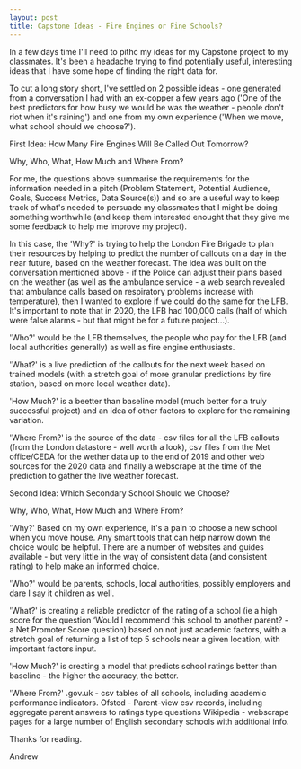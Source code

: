 ```yaml
---
layout: post
title: Capstone Ideas - Fire Engines or Fine Schools?
---
```


In a few days time I'll need to pithc my ideas for my Capstone project to my classmates. It's been a headache trying to find potentially useful, interesting ideas that I have
some hope of finding the right data for.

To cut a long story short, I've settled on 2 possible ideas - one generated from a conversation I had with an ex-copper a few years ago ('One of the best predictors for how
busy we would be was the weather - people don't riot when it's raining') and one from my own experience ('When we move, what school should we choose?').

First Idea: How Many Fire Engines Will Be Called Out Tomorrow?

Why, Who, What, How Much and Where From? 

For me, the questions above summarise the requirements for the information needed in a pitch (Problem Statement, Potential Audience, Goals, Success Metrics, Data Source(s))
and so are a useful way to keep track of what's needed to persuade my classmates that I might be doing something worthwhile (and keep them interested enought that they 
give me some feedback to help me improve my project).

In this case, the 'Why?' is trying to help the London Fire Brigade to plan their resources by helping to predict the number of callouts on a day in the near future, based on
the weather forecast. The idea was built on the conversation mentioned above - if the Police can adjust their plans based on the weather (as well as the ambulance service - 
a web search revealed that ambulance calls based on respiratory problems increase with temperature), then I wanted to explore if we could do the same for the LFB.
It's important to note that in 2020, the LFB had 100,000 calls (half of which were false alarms - but that might be for a future project...).

'Who?' would be the LFB themselves, the people who pay for the LFB (and local authorities generally) as well as fire engine enthusiasts.

'What?' is a live prediction of the callouts for the next week based on trained models (with a stretch goal of more granular predictions by fire station, based on more local
weather data).

'How Much?' is a beetter than baseline model (much better for a truly successful project) and an idea of other factors to explore for the remaining variation.

'Where From?' is the source of the data - csv files for all the LFB callouts (from the London datastore - well worth a look), csv files from the Met office/CEDA for the
wether data up to the end of 2019 and other web sources for the 2020 data and finally a webscrape at the time of the prediction to gather the live weather forecast.

Second Idea: Which Secondary School Should we Choose?

Why, Who, What, How Much and Where From? 

'Why?' Based on my own experience, it's a pain to choose a new school when you move house. Any smart tools that can help narrow down the choice would be helpful. There
are a number of websites and guides available - but very little in the way of consistent data (and consistent rating) to help make an informed choice.

'Who?' would be parents, schools, local authorities, possibly employers and dare I say it children as well.

'What?' is creating a reliable predictor of the rating of a school (ie a high score for the question ‘Would I recommend this school to another parent? - a Net Promoter Score
question) based on not just academic factors, with a stretch goal of returning a list of top 5 schools near a given location, with important factors input.

'How Much?' is creating a model that predicts school ratings better than baseline  - the higher the accuracy, the better. 

'Where From?' .gov.uk - csv tables of all schools, including academic performance indicators.
Ofsted - Parent-view csv records, including aggregate parent answers to ratings type questions
Wikipedia - webscrape pages for a large number of English secondary schools with additional info.

Thanks for reading.

Andrew


